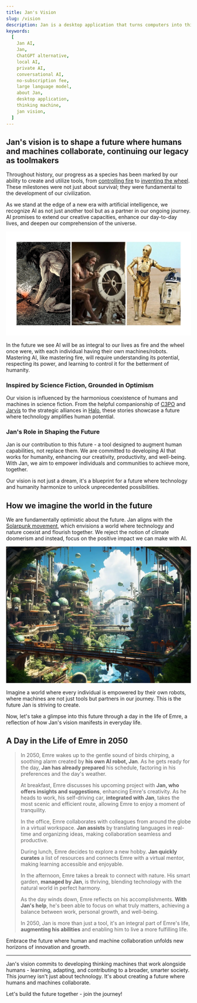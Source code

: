 ```yaml
---
title: Jan's Vision
slug: /vision
description: Jan is a desktop application that turns computers into thinking machines.
keywords:
  [
    Jan AI,
    Jan,
    ChatGPT alternative,
    local AI,
    private AI,
    conversational AI,
    no-subscription fee,
    large language model,
    about Jan,
    desktop application,
    thinking machine,
    jan vision,
  ]
---
```


## Jan's vision is to shape a future where humans and machines collaborate, continuing our legacy as toolmakers

Throughout history, our progress as a species has been marked by our ability to create and utilize tools, from [controlling fire](https://en.wikipedia.org/wiki/Control_of_fire_by_early_humans) to [inventing the wheel](https://en.wikipedia.org/wiki/Wheel). These milestones were not just about survival; they were fundamental to the development of our civilization.

As we stand at the edge of a new era with artificial intelligence, we recognize AI as not just another tool but as a partner in our ongoing journey. AI promises to extend our creative capacities, enhance our day-to-day lives, and deepen our comprehension of the universe.

![jan ai shapes the future](./assets/vision-1.webp)

In the future we see AI will be as integral to our lives as fire and the wheel once were, with each individual having their own machines/robots. Mastering AI, like mastering fire, will require understanding its potential, respecting its power, and learning to control it for the betterment of humanity.

### Inspired by Science Fiction, Grounded in Optimism

Our vision is influenced by the harmonious coexistence of humans and machines in science fiction. From the helpful companionship of [C3PO](https://tr.wikipedia.org/wiki/C-3PO) and [Jarvis](https://en.wikipedia.org/wiki/J.A.R.V.I.S.) to the strategic alliances in [Halo](https://www.imdb.com/title/tt2934286/), these stories showcase a future where technology amplifies human potential.

### Jan's Role in Shaping the Future

Jan is our contribution to this future - a tool designed to augment human capabilities, not replace them. We are committed to developing AI that works for humanity, enhancing our creativity, productivity, and well-being. With Jan, we aim to empower individuals and communities to achieve more, together.

Our vision is not just a dream, it's a blueprint for a future where technology and humanity harmonize to unlock unprecedented possibilities.

## How we imagine the world in the future

We are fundamentally optimistic about the future. Jan aligns with the [Solarpunk movement](https://en.wikipedia.org/wiki/Solarpunk), which envisions a world where technology and nature coexist and flourish together. We reject the notion of climate doomerism and instead, focus on the positive impact we can make with AI.

![solarpunk and jan](./assets/solar-punk.webp)

Imagine a world where every individual is empowered by their own robots, where machines are not just tools but partners in our journey. This is the future Jan is striving to create.

Now, let's take a glimpse into this future through a day in the life of Emre, a reflection of how Jan's vision manifests in everyday life.

## A Day in the Life of Emre in 2050

> In 2050, Emre wakes up to the gentle sound of birds chirping, a soothing alarm created by **his own AI robot, Jan**. As he gets ready for the day, **Jan has already prepared** his schedule, factoring in his preferences and the day's weather.
>
> At breakfast, Emre discusses his upcoming project with **Jan, who offers insights and suggestions**, enhancing Emre's creativity. As he heads to work, his self-driving car, **integrated with Jan**, takes the most scenic and efficient route, allowing Emre to enjoy a moment of tranquility.
>
> In the office, Emre collaborates with colleagues from around the globe in a virtual workspace. **Jan assists** by translating languages in real-time and organizing ideas, making collaboration seamless and productive.
>
> During lunch, Emre decides to explore a new hobby. **Jan quickly curates** a list of resources and connects Emre with a virtual mentor, making learning accessible and enjoyable.
>
> In the afternoon, Emre takes a break to connect with nature. His smart garden, **managed by Jan**, is thriving, blending technology with the natural world in perfect harmony.
>
> As the day winds down, Emre reflects on his accomplishments. **With Jan's help**, he's been able to focus on what truly matters, achieving a balance between work, personal growth, and well-being.
>
> In 2050, Jan is more than just a tool, it's an integral part of Emre's life, **augmenting his abilities** and enabling him to live a more fulfilling life.

Embrace the future where human and machine collaboration unfolds new horizons of innovation and growth.

---

Jan's vision commits to developing thinking machines that work alongside humans - learning, adapting, and contributing to a broader, smarter society. This journey isn't just about technology. It's about creating a future where humans and machines collaborate.

Let's build the future together - join the journey!
